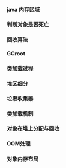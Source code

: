 #### java 内存区域


#### 判断对象是否死亡


#### 回收算法

#### GCroot

#### 类加载过程




#### 堆区细分


#### 垃圾收集器


#### 类加载机制


#### 对象在堆上分配与回收

#### OOM处理



#### 对象内存布局